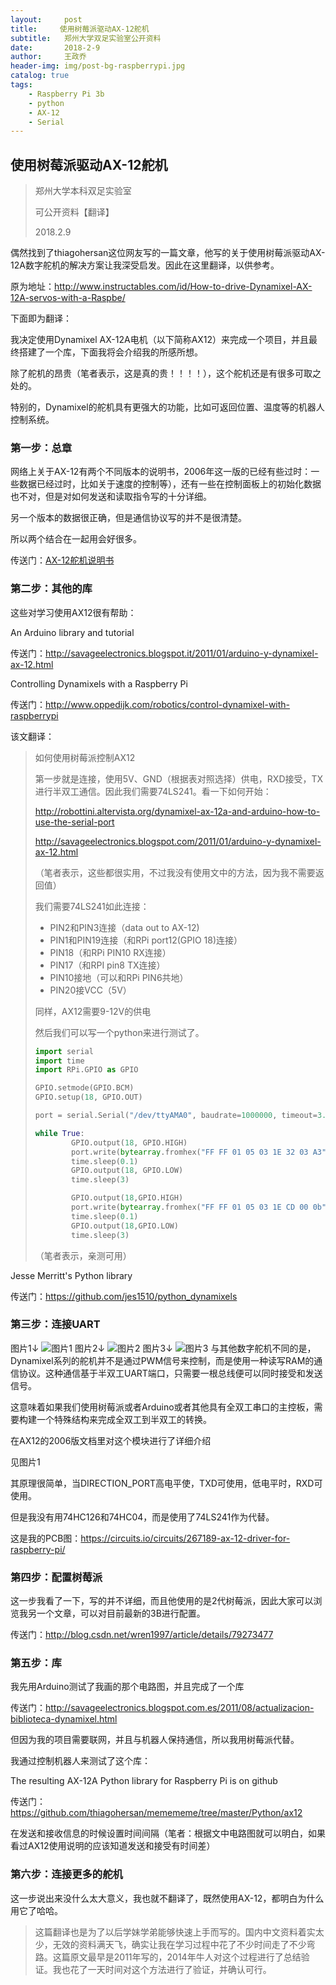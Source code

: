 ```yaml
---
layout:     post
title:     使用树莓派驱动AX-12舵机
subtitle:   郑州大学双足实验室公开资料
date:       2018-2-9
author:     王政乔
header-img: img/post-bg-raspberrypi.jpg
catalog: true
tags:
    - Raspberry Pi 3b
    - python
    - AX-12
    - Serial
---
```

## 使用树莓派驱动AX-12舵机

> 郑州大学本科双足实验室
>
> 可公开资料【翻译】
>
> 2018.2.9

偶然找到了thiagohersan这位网友写的一篇文章，他写的关于使用树莓派驱动AX-12A数字舵机的解决方案让我深受启发。因此在这里翻译，以供参考。

原为地址：http://www.instructables.com/id/How-to-drive-Dynamixel-AX-12A-servos-with-a-Raspbe/

下面即为翻译：



我决定使用Dynamixel AX-12A电机（以下简称AX12）来完成一个项目，并且最终搭建了一个库，下面我将会介绍我的所感所想。

除了舵机的昂贵（笔者表示，这是真的贵！！！！），这个舵机还是有很多可取之处的。

特别的，Dynamixel的舵机具有更强大的功能，比如可返回位置、温度等的机器人控制系统。

### 第一步：总章

网络上关于AX-12有两个不同版本的说明书，2006年这一版的已经有些过时：一些数据已经过时，比如关于速度的控制等），还有一些在控制面板上的初始化数据也不对，但是对如何发送和读取指令写的十分详细。

另一个版本的数据很正确，但是通信协议写的并不是很清楚。

所以两个结合在一起用会好很多。

传送门：[AX-12舵机说明书](http://download.csdn.net/download/wren1997/10244637)



### 第二步：其他的库

这些对学习使用AX12很有帮助：

An Arduino library and tutorial

传送门：http://savageelectronics.blogspot.it/2011/01/arduino-y-dynamixel-ax-12.html

Controlling Dynamixels with a Raspberry Pi

传送门：http://www.oppedijk.com/robotics/control-dynamixel-with-raspberrypi

该文翻译：

> 如何使用树莓派控制AX12
>
> 第一步就是连接，使用5V、GND（根据表对照选择）供电，RXD接受，TX进行半双工通信。因此我们需要74LS241。看一下如何开始：
>
> http://robottini.altervista.org/dynamixel-ax-12a-and-arduino-how-to-use-the-serial-port
>
> http://savageelectronics.blogspot.com/2011/01/arduino-y-dynamixel-ax-12.html
>
> （笔者表示，这些都很实用，不过我没有使用文中的方法，因为我不需要返回值）
>
> 我们需要74LS241如此连接：
>
> - PIN2和PIN3连接（data out to AX-12)
> - PIN1和PIN19连接（和RPi port12(GPIO 18)连接）
> - PIN18（和RPi PIN10 RX连接）
> - PIN17（和RPI pin8 TX连接）
> - PIN10接地（可以和RPi PIN6共地）
> - PIN20接VCC（5V）
>
> 同样，AX12需要9-12V的供电
>
> 然后我们可以写一个python来进行测试了。
>
> ```python
> import serial
> import time
> import RPi.GPIO as GPIO
>
> GPIO.setmode(GPIO.BCM)
> GPIO.setup(18, GPIO.OUT)
>
> port = serial.Serial("/dev/ttyAMA0", baudrate=1000000, timeout=3.0)
>
> while True:
>         GPIO.output(18, GPIO.HIGH)
>         port.write(bytearray.fromhex("FF FF 01 05 03 1E 32 03 A3"))
>         time.sleep(0.1)
>         GPIO.output(18, GPIO.LOW)
>         time.sleep(3)
>
>         GPIO.output(18,GPIO.HIGH)
>         port.write(bytearray.fromhex("FF FF 01 05 03 1E CD 00 0b"))
>         time.sleep(0.1)
>         GPIO.output(18,GPIO.LOW)
>         time.sleep(3)
> ```
>
> （笔者表示，亲测可用）

Jesse Merritt's Python library

传送门：https://github.com/jes1510/python_dynamixels



### 第三步：连接UART

图片1↓
![图片1](http://img.blog.csdn.net/20180209194830596?watermark/2/text/aHR0cDovL2Jsb2cuY3Nkbi5uZXQvd3JlbjE5OTc=/font/5a6L5L2T/fontsize/400/fill/I0JBQkFCMA==/dissolve/70)
图片2↓
![图片2](http://img.blog.csdn.net/20180209194848404?watermark/2/text/aHR0cDovL2Jsb2cuY3Nkbi5uZXQvd3JlbjE5OTc=/font/5a6L5L2T/fontsize/400/fill/I0JBQkFCMA==/dissolve/70)
图片3↓
![图片3](http://img.blog.csdn.net/20180209194900593?watermark/2/text/aHR0cDovL2Jsb2cuY3Nkbi5uZXQvd3JlbjE5OTc=/font/5a6L5L2T/fontsize/400/fill/I0JBQkFCMA==/dissolve/70)
与其他数字舵机不同的是，Dynamixel系列的舵机并不是通过PWM信号来控制，而是使用一种读写RAM的通信协议。这种通信基于半双工UART端口，只需要一根总线便可以同时接受和发送信号。

这意味着如果我们使用树莓派或者Arduino或者其他具有全双工串口的主控板，需要构建一个特殊结构来完成全双工到半双工的转换。

在AX12的2006版文档里对这个模块进行了详细介绍

见图片1

其原理很简单，当DIRECTION_PORT高电平使，TXD可使用，低电平时，RXD可使用。

但是我没有用74HC126和74HC04，而是使用了74LS241作为代替。

这是我的PCB图：https://circuits.io/circuits/267189-ax-12-driver-for-raspberry-pi/



### 第四步：配置树莓派

这一步我看了一下，写的并不详细，而且他使用的是2代树莓派，因此大家可以浏览我另一个文章，可以对目前最新的3B进行配置。

传送门：http://blog.csdn.net/wren1997/article/details/79273477



### 第五步：库

我先用Arduino测试了我画的那个电路图，并且完成了一个库

传送门：http://savageelectronics.blogspot.com.es/2011/08/actualizacion-biblioteca-dynamixel.html

但因为我的项目需要联网，并且与机器人保持通信，所以我用树莓派代替。

我通过控制机器人来测试了这个库：

The resulting AX-12A Python library for Raspberry Pi is on github

传送门：https://github.com/thiagohersan/memememe/tree/master/Python/ax12

在发送和接收信息的时候设置时间间隔（笔者：根据文中电路图就可以明白，如果看过AX12使用说明的应该知道发送和接受有时间差）



### 第六步：连接更多的舵机

这一步说出来没什么太大意义，我也就不翻译了，既然使用AX-12，都明白为什么用它了哈哈。



> 这篇翻译也是为了以后学妹学弟能够快速上手而写的。国内中文资料着实太少，无效的资料满天飞，确实让我在学习过程中花了不少时间走了不少弯路。这篇原文最早是2011年写的，2014年牛人对这个过程进行了总结验证。我也花了一天时间对这个方法进行了验证，并确认可行。
